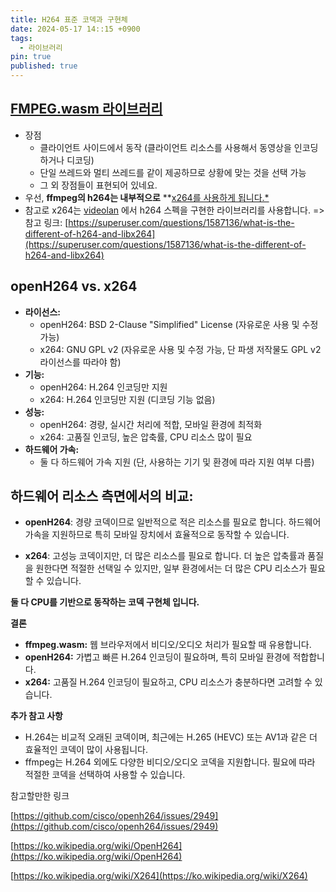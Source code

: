 ```yaml
---
title: H264 표준 코덱과 구현체
date: 2024-05-17 14::15 +0900
tags:
  - 라이브러리
pin: true
published: true
---
```


## [FMPEG.wasm 라이브러리](https://ffmpegwasm.netlify.app/docs/overview/)

- 장점
	- 클라이언트 사이드에서 동작 (클라이언트 리소스를 사용해서 동영상을 인코딩하거나 디코딩)
	- 단일 쓰레드와 멀티 쓰레드를 같이 제공하므로 상황에 맞는 것을 선택 가능
	- 그 외 장점들이 표현되어 있네요.
- 우선,  **ffmpeg의 h264는 내부적으로** **[x264를 사용하게 됩니다.*](https://github.com/cisco/openh264)
- 참고로 x264는 [videolan](https://www.videolan.org/developers/x264.html) 에서 h264 스펙을 구현한 라이브러리를 사용합니다.
=> 참고 링크: [https://superuser.com/questions/1587136/what-is-the-different-of-h264-and-libx264](https://superuser.com/questions/1587136/what-is-the-different-of-h264-and-libx264)

## openH264 vs. x264

- **라이선스:**
    - openH264: BSD 2-Clause "Simplified" License (자유로운 사용 및 수정 가능)
    - x264: GNU GPL v2 (자유로운 사용 및 수정 가능, 단 파생 저작물도 GPL v2 라이선스를 따라야 함)
- **기능:**
    - openH264: H.264 인코딩만 지원
    - x264: H.264 인코딩만 지원 (디코딩 기능 없음)
- **성능:**
    - openH264: 경량, 실시간 처리에 적합, 모바일 환경에 최적화
    - x264: 고품질 인코딩, 높은 압축률, CPU 리소스 많이 필요
- **하드웨어 가속:**
    - 둘 다 하드웨어 가속 지원 (단, 사용하는 기기 및 환경에 따라 지원 여부 다름)



## 하드웨어 리소스 측면에서의 비교:

- **openH264**: 경량 코덱이므로 일반적으로 적은 리소스를 필요로 합니다. 하드웨어 가속을 지원하므로 특히 모바일 장치에서 효율적으로 동작할 수 있습니다.

- **x264**: 고성능 코덱이지만, 더 많은 리소스를 필요로 합니다. 더 높은 압축률과 품질을 원한다면 적절한 선택일 수 있지만, 일부 환경에서는 더 많은 CPU 리소스가 필요할 수 있습니다.

**둘 다 CPU를 기반으로 동작하는 코덱 구현체 입니다.**

**결론**
- **ffmpeg.wasm:** 웹 브라우저에서 비디오/오디오 처리가 필요할 때 유용합니다.
- **openH264:** 가볍고 빠른 H.264 인코딩이 필요하며, 특히 모바일 환경에 적합합니다.
- **x264:** 고품질 H.264 인코딩이 필요하고, CPU 리소스가 충분하다면 고려할 수 있습니다.

**추가 참고 사항**
- H.264는 비교적 오래된 코덱이며, 최근에는 H.265 (HEVC) 또는 AV1과 같은 더 효율적인 코덱이 많이 사용됩니다.
- ffmpeg는 H.264 외에도 다양한 비디오/오디오 코덱을 지원합니다. 필요에 따라 적절한 코덱을 선택하여 사용할 수 있습니다.

참고할만한 링크

[https://github.com/cisco/openh264/issues/2949](https://github.com/cisco/openh264/issues/2949)

[https://ko.wikipedia.org/wiki/OpenH264](https://ko.wikipedia.org/wiki/OpenH264)

[https://ko.wikipedia.org/wiki/X264](https://ko.wikipedia.org/wiki/X264)